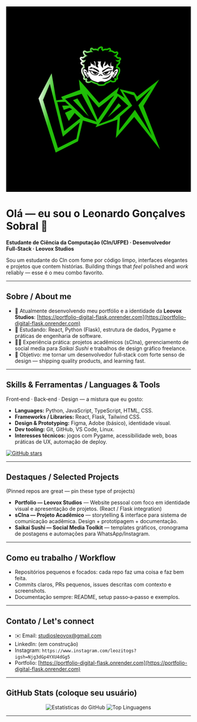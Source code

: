<p align="center">
  <img src="assets/banner.png" alt="Banner do Perfil" width="850" />
</p>

# Olá — eu sou o Leonardo Gonçalves Sobral 👋

**Estudante de Ciência da Computação (CIn/UFPE) · Desenvolvedor Full‑Stack · Leovox Studios**

Sou um estudante do CIn com fome por código limpo, interfaces elegantes e projetos que contem histórias. Building things that *feel* polished and *work* reliably — esse é o meu combo favorito.

---

## Sobre / About me

* 🔭 Atualmente desenvolvendo meu portfólio e a identidade da **Leovox Studios**: [https://portfolio-digital-flask.onrender.com](https://portfolio-digital-flask.onrender.com)
* 🌱 Estudando: React, Python (Flask), estrutura de dados, Pygame e práticas de engenharia de software.
* 👨‍💻 Experiência prática: projetos acadêmicos (sCIna), gerenciamento de social media para *Saikai Sushi* e trabalhos de design gráfico freelance.
* 🎯 Objetivo: me tornar um desenvolvedor full‑stack com forte senso de design — shipping quality products, and learning fast.

---

## Skills & Ferramentas / Languages & Tools

Front‑end · Back‑end · Design — a mistura que eu gosto:

* **Languages:** Python, JavaScript, TypeScript, HTML, CSS.
* **Frameworks / Libraries:** React, Flask, Tailwind CSS.
* **Design & Prototyping:** Figma, Adobe (básico), identidade visual.
* **Dev tooling:** Git, GitHub, VS Code, Linux.
* **Interesses técnicos:** jogos com Pygame, acessibilidade web, boas práticas de UX, automação de deploy.

[![GitHub stars](https://img.shields.io/github/stars/leozitogs?affiliations=OWNER%2CCOLLABORATOR&style=social)](https://github.com/leozitogs?tab=repositories)

---

## Destaques / Selected Projects

(Pinned repos are great — pin these type of projects)

* **Portfolio — Leovox Studios** — Website pessoal com foco em identidade visual e apresentação de projetos. (React / Flask integration)
* **sCIna — Projeto Acadêmico** — storytelling & interface para sistema de comunicação acadêmica. Design + prototipagem + documentação.
* **Saikai Sushi — Social Media Toolkit** — templates gráficos, cronograma de postagens e automações para WhatsApp/Instagram.

---

## Como eu trabalho / Workflow

* Repositórios pequenos e focados: cada repo faz uma coisa e faz bem feita.
* Commits claros, PRs pequenos, issues descritas com contexto e screenshots.
* Documentação sempre: README, setup passo‑a‑passo e exemplos.

---

## Contato / Let's connect

* ✉️ Email: [studiosleovox@gmail.com](mailto:studiosleovox@gmail.com)
* LinkedIn: (em construção)
* Instagram: `https://www.instagram.com/leozitogs?igsh=Njg3dGp4YXU4dGg5`
* Portfolio: [https://portfolio-digital-flask.onrender.com](https://portfolio-digital-flask.onrender.com)

---

## GitHub Stats (coloque seu usuário)

<p align="center">
  <img src="https://github-readme-stats.vercel.app/api?username=leozitogs&show_icons=true&locale=pt-br&theme=dracula" alt="Estatísticas do GitHub" />
  <img src="https://github-readme-stats.vercel.app/api/top-langs?username=leozitogs&layout=compact&locale=pt-br&theme=dracula" alt="Top Linguagens" />
</p>

---
